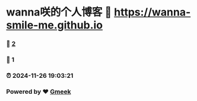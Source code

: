 # wanna咲的个人博客 :link: https://wanna-smile-me.github.io 
### :page_facing_up: [2](https://wanna-smile-me.github.io/tag.html) 
### :speech_balloon: 1 
### :alarm_clock: 2024-11-26 19:03:21 
### Powered by :heart: [Gmeek](https://github.com/Meekdai/Gmeek)
